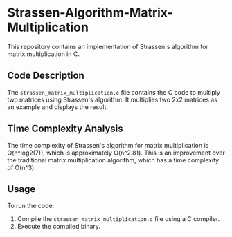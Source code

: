 # Strassen-Algorithm-Matrix-Multiplication
This repository contains an implementation of Strassen's algorithm for matrix multiplication in C.

## Code Description

The `strassen_matrix_multiplication.c` file contains the C code to multiply two matrices using Strassen's algorithm. It multiplies two 2x2 matrices as an example and displays the result.

## Time Complexity Analysis

The time complexity of Strassen's algorithm for matrix multiplication is O(n^log2(7)), which is approximately O(n^2.81). This is an improvement over the traditional matrix multiplication algorithm, which has a time complexity of O(n^3).

## Usage

To run the code:
1. Compile the `strassen_matrix_multiplication.c` file using a C compiler.
2. Execute the compiled binary.

